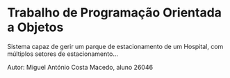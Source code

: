 # Trabalho de Programação Orientada a Objetos 

Sistema capaz de gerir um parque de estacionamento de um Hospital, com múltiplos setores de estacionamento...


Autor: Miguel António Costa Macedo, aluno 26046
